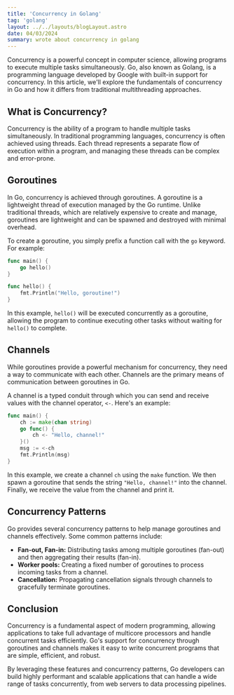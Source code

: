 ```yaml
---
title: 'Concurrency in Golang'
tag: 'golang'
layout: ../../layouts/blogLayout.astro
date: 04/03/2024
summary: wrote about concurrency in golang
---
```


Concurrency is a powerful concept in computer science, allowing programs to execute multiple tasks simultaneously. Go, also known as Golang, is a programming language developed by Google with built-in support for concurrency. In this article, we'll explore the fundamentals of concurrency in Go and how it differs from traditional multithreading approaches.

## What is Concurrency?

Concurrency is the ability of a program to handle multiple tasks simultaneously. In traditional programming languages, concurrency is often achieved using threads. Each thread represents a separate flow of execution within a program, and managing these threads can be complex and error-prone.

## Goroutines

In Go, concurrency is achieved through goroutines. A goroutine is a lightweight thread of execution managed by the Go runtime. Unlike traditional threads, which are relatively expensive to create and manage, goroutines are lightweight and can be spawned and destroyed with minimal overhead.

To create a goroutine, you simply prefix a function call with the `go` keyword. For example:

```go
func main() {
    go hello()
}

func hello() {
    fmt.Println("Hello, goroutine!")
}
```

In this example, `hello()` will be executed concurrently as a goroutine, allowing the program to continue executing other tasks without waiting for `hello()` to complete.

## Channels

While goroutines provide a powerful mechanism for concurrency, they need a way to communicate with each other. Channels are the primary means of communication between goroutines in Go.

A channel is a typed conduit through which you can send and receive values with the channel operator, `<-`. Here's an example:

```go
func main() {
    ch := make(chan string)
    go func() {
        ch <- "Hello, channel!"
    }()
    msg := <-ch
    fmt.Println(msg)
}
```

In this example, we create a channel `ch` using the `make` function. We then spawn a goroutine that sends the string `"Hello, channel!"` into the channel. Finally, we receive the value from the channel and print it.

## Concurrency Patterns

Go provides several concurrency patterns to help manage goroutines and channels effectively. Some common patterns include:

- **Fan-out, Fan-in:** Distributing tasks among multiple goroutines (fan-out) and then aggregating their results (fan-in).
- **Worker pools:** Creating a fixed number of goroutines to process incoming tasks from a channel.
- **Cancellation:** Propagating cancellation signals through channels to gracefully terminate goroutines.

## Conclusion

Concurrency is a fundamental aspect of modern programming, allowing applications to take full advantage of multicore processors and handle concurrent tasks efficiently. Go's support for concurrency through goroutines and channels makes it easy to write concurrent programs that are simple, efficient, and robust.

By leveraging these features and concurrency patterns, Go developers can build highly performant and scalable applications that can handle a wide range of tasks concurrently, from web servers to data processing pipelines.